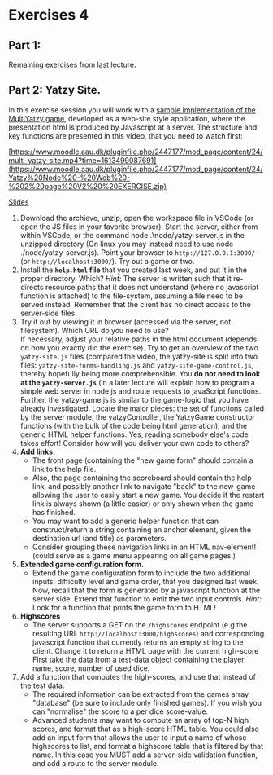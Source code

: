 # Exercises 4

## Part 1: 

Remaining exercises from last lecture.

## Part 2: Yatzy Site.

In this exercise session you will work with a [sample implementation of the MultiYatzy game](), developed as a web-site style application, where the presentation html is produced by Javascript at a server. The structure and key functions are presented in this video, that you need to watch first:

[https://www.moodle.aau.dk/pluginfile.php/2447177/mod_page/content/24/multi-yatzy-site.mp4?time=1613499087691](https://www.moodle.aau.dk/pluginfile.php/2447177/mod_page/content/24/Yatzy%20Node%20-%20Web%20-%202%20page%20V2%20%20EXERCISE.zip)
 
[Slides](https://www.moodle.aau.dk/pluginfile.php/2447177/mod_page/content/24/04-01%20multiyatzy.pdf)

1. Download the archieve, unzip, open the workspace file in VSCode (or open the JS files in your favorite browser). Start the server, either from within VSCode, or the command  node .\node/yatzy-server.js in the unzipped directory (On linux you may instead need to use node ./node/yatzy-server.js). Point your browser to `http://127.0.0.1:3000/` (or `http://localhost:3000/`). Try out a game or two.
2. Install the **`help.html` file** that you created last week, and put it in the proper directory. Which?
*Hint:* The server is written such that it re-directs resource paths that it does not understand (where no javascript function is attached) to the file-system, assuming a file need to be served instead. Remember that the client has no direct access to the server-side files. 
3. Try it out by viewing it in browser (accessed via the server, not filesystem). Which URL do you need to use?  
If necessary, adjust your relative paths in the html document (depends on how you exactly did the exercise). 
Try to get an overview of the two `yatzy-site.js` files (compared the video, the yatzy-site is split into two files: `yatzy-site-forms-handling.js` and `yatzy-site-game-control.js`, thereby hopefully being more comprehensible.
You **do not need to look at the `yatzy-server.js`** (in a later lecture will explain how to program a simple web server in node.js and route requests to javaScript functions. Further, the yatzy-game.js is similar to the game-logic that you have already investigated.
Locate the major pieces: the set of functions called by the server module, the yatzyController, the YatzyGame constructor functions (with the bulk of the code being html generation), and the generic HTML helper functions.
Yes, reading somebody else's code takes effort! Consider how will you deliver your own code to others?
4. **Add links:**
    - The front page (containing the "new game form" should contain a link to the help file.
    - Also, the page containing the scoreboard should contain the help link, and possibly another link to navigate "back" to the new-game allowing the user to easily start a new game. You decide if the restart link is always shown (a little easier) or only shown when the game has finished.
    - You may want to add a generic helper function that can construct/return a string containing an anchor element, given the destination url (and title) as parameters.    
    - Consider grouping these navigation links in an HTML nav-element! (could serve as a game menu appearing on all game pages.)
5. **Extended game configuration form.**
    - Extend the game configuration form to include the two additional inputs: difficulty level and game order, that you designed last week. Now, recall that the form is generated by a javascript function at the server side. Extend that function to emit the two input controls.
    *Hint:* Look for a function that prints the game form to HTML!  
6. **Highscores**
    - The server supports a GET on the `/highscores` endpoint (e.g the resulting URL `http://localhost:3000/highscores`) and corresponding javascript function that currently returns an empty string to the client. Change it to return a HTML page with the current high-score
    First take the data from a test-data object containing the player name, score, number of used dice. 
7. Add a function that computes the high-scores, and use that instead of the test data. 
    - The required information can be extracted from the games array "database" (be sure to include only finished games). If you wish you can "normalise" the score to a per dice score-value. 
    - Advanced students may want to compute an array of top-N high scores, and format that as a high-score HTML table.  You could also add an input form that allows the user to input a name of whose highscores to list, and format a highscore table that is filtered by that name. In this case you MUST add a server-side validation function, and add a route to the server module.